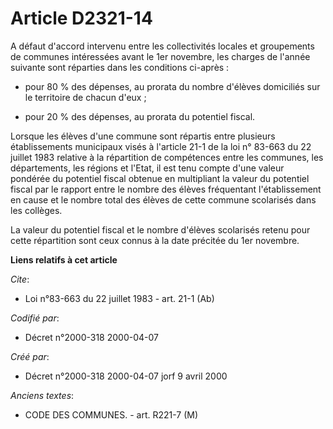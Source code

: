 # Article D2321-14

A défaut d'accord intervenu entre les collectivités locales et groupements de communes intéressées avant le 1er novembre, les
charges de l'année suivante sont réparties dans les conditions ci-après :

- pour 80 % des dépenses, au prorata du nombre d'élèves domiciliés sur le territoire de chacun d'eux ;

- pour 20 % des dépenses, au prorata du potentiel fiscal.

Lorsque les élèves d'une commune sont répartis entre plusieurs établissements municipaux visés à l'article 21-1 de la loi n°
83-663 du 22 juillet 1983 relative à la répartition de compétences entre les communes, les départements, les régions et
l'Etat, il est tenu compte d'une valeur pondérée du potentiel fiscal obtenue en multipliant la valeur du potentiel fiscal par
le rapport entre le nombre des élèves fréquentant l'établissement en cause et le nombre total des élèves de cette commune
scolarisés dans les collèges.

La valeur du potentiel fiscal et le nombre d'élèves scolarisés retenu pour cette répartition sont ceux connus à la date
précitée du 1er novembre.

**Liens relatifs à cet article**

_Cite_:

  - Loi n°83-663 du 22 juillet 1983 - art. 21-1 (Ab)

_Codifié par_:

  - Décret n°2000-318 2000-04-07

_Créé par_:

  - Décret n°2000-318 2000-04-07 jorf 9 avril 2000

_Anciens textes_:

  - CODE DES COMMUNES. - art. R221-7 (M)
